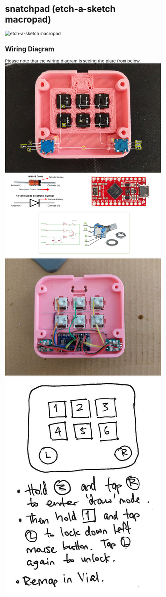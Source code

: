 # snatchpad (etch-a-sketch macropad)
![etch-a-sketch macropad](images/20220213_0004.jpg?raw=true)
## Wiring Diagram
Please note that the wiring diagram is seeing the plate from below.
![Snatchpad wiring diagram](images/wiring_diagram.jpg?raw=true)
![Example wiring](images/handwire_complete.jpg?raw=true)
![snatchpad instructions](images/instructions.jpg?raw=true)
